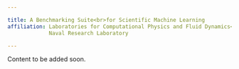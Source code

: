 ```yaml
---

title: A Benchmarking Suite<br>for Scientific Machine Learning
affiliation: Laboratories for Computational Physics and Fluid Dynamics<br>
             Naval Research Laboratory

---
```


<p class="notice">Content to be added soon.</p>

